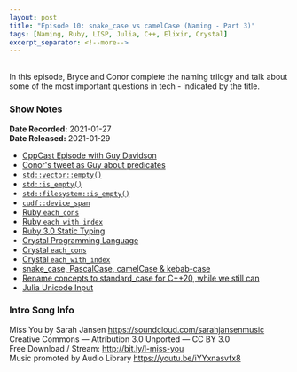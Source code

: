 ```yaml
---
layout: post
title: "Episode 10: snake_case vs camelCase (Naming - Part 3)"
tags: [Naming, Ruby, LISP, Julia, C++, Elixir, Crystal]
excerpt_separator: <!--more-->
---
```


<div id="buzzsprout-player-7558747"></div>
<script src="https://www.buzzsprout.com/1501960/7558747.js?container_id=buzzsprout-player-7558747&player=small" type="text/javascript" charset="utf-8"></script>

<br>In this episode, Bryce and Conor complete the naming trilogy and talk about some of the most important questions in tech - indicated by the title.

<!--more-->

### Show Notes

**Date Recorded:** 2021-01-27 <br>
**Date Released:** 2021-01-29

* [CppCast Episode with Guy Davidson](https://cppcast.com/guy-davidson-sg14-update/)
* [Conor's tweet as Guy about predicates](https://twitter.com/code_report/status/1006978463662772226?s=20)
* [`std::vector::empty()`](https://en.cppreference.com/w/cpp/container/vector/empty)
* [`std::is_empty()`](https://en.cppreference.com/w/cpp/types/is_empty)
* [`std::filesystem::is_empty()`](https://en.cppreference.com/w/cpp/filesystem/is_empty)
* [`cudf::device_span`](https://docs.rapids.ai/api/libcudf/stable/structcudf_1_1detail_1_1device__span.html)
* [Ruby `each_cons`](https://apidock.com/ruby/Enumerable/each_cons)
* [Ruby `each_with_index`](https://apidock.com/ruby/v2_5_5/Enumerable/each_with_index)
* [Ruby 3.0 Static Typing](https://shopify.engineering/static-typing-ruby)
* [Crystal Programming Language](https://crystal-lang.org/)
* [Crystal `each_cons`](https://crystal-lang.org/api/0.35.1/Enumerable.html#each_cons(count:Int,reuse=false,&)-instance-method)
* [Crystal `each_with_index`](https://crystal-lang.org/api/0.35.1/Enumerable.html#each_with_index(offset=0,&)-instance-method)
* [snake_case, PascalCase, camelCase & kebab-case](https://medium.com/better-programming/string-case-styles-camel-pascal-snake-and-kebab-case-981407998841)
* [Rename concepts to standard_case for C++20, while we still can](http://www.open-std.org/jtc1/sc22/wg21/docs/papers/2019/p1754r0.pdf)
* [Julia Unicode Input](https://docs.julialang.org/en/v1/manual/unicode-input/)

### Intro Song Info

Miss You by Sarah Jansen https://soundcloud.com/sarahjansenmusic<br>
Creative Commons — Attribution 3.0 Unported — CC BY 3.0<br>
Free Download / Stream: http://bit.ly/l-miss-you<br>
Music promoted by Audio Library https://youtu.be/iYYxnasvfx8<br>
